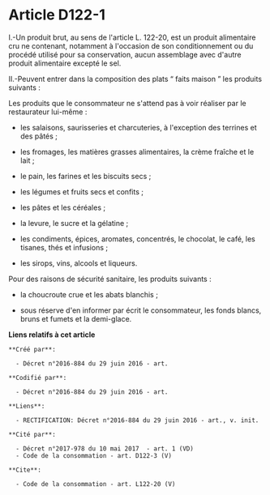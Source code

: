 # Article D122-1

I.-Un produit brut, au sens de l'article L. 122-20, est un produit alimentaire cru ne contenant, notamment à l'occasion de
son conditionnement ou du procédé utilisé pour sa conservation, aucun assemblage avec d'autre produit alimentaire excepté le
sel. 

II.-Peuvent entrer dans la composition des plats “ faits maison ” les produits suivants : 

Les produits que le consommateur ne s'attend pas à voir réaliser par le restaurateur lui-même :

- les salaisons, saurisseries et charcuteries, à l'exception des terrines et des pâtés ;

- les fromages, les matières grasses alimentaires, la crème fraîche et le lait ;

- le pain, les farines et les biscuits secs ;

- les légumes et fruits secs et confits ;

- les pâtes et les céréales ;

- la levure, le sucre et la gélatine ;

- les condiments, épices, aromates, concentrés, le chocolat, le café, les tisanes, thés et infusions ;

- les sirops, vins, alcools et liqueurs. 

Pour des raisons de sécurité sanitaire, les produits suivants :

- la choucroute crue et les abats blanchis ;

- sous réserve d'en informer par écrit le consommateur, les fonds blancs, bruns et fumets et la demi-glace.

**Liens relatifs à cet article**

	**Créé par**:

	  - Décret n°2016-884 du 29 juin 2016 - art.

	**Codifié par**:

	  - Décret n°2016-884 du 29 juin 2016 - art.

	**Liens**:

	  - RECTIFICATION: Décret n°2016-884 du 29 juin 2016 - art., v. init.

	**Cité par**:

	  - Décret n°2017-978 du 10 mai 2017  - art. 1 (VD)
	  - Code de la consommation - art. D122-3 (V)

	**Cite**:

	  - Code de la consommation - art. L122-20 (V)
